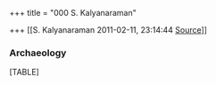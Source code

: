 +++
title = "000 S. Kalyanaraman"

+++
[[S. Kalyanaraman	2011-02-11, 23:14:44 [Source](https://groups.google.com/g/bvparishat/c/fdZbcn9CBNE)]]



### Archaeology

[TABLE]

